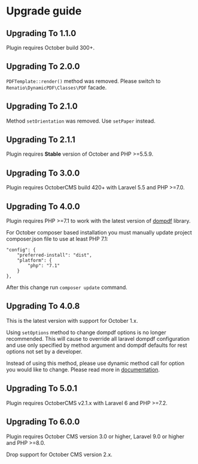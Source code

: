 # Upgrade guide

## Upgrading To 1.1.0

Plugin requires October build 300+.

## Upgrading To 2.0.0

`PDFTemplate::render()` method was removed. Please switch to `Renatio\DynamicPDF\Classes\PDF` facade.

## Upgrading To 2.1.0

Method `setOrientation` was removed. Use `setPaper` instead.

## Upgrading To 2.1.1

Plugin requires **Stable** version of October and PHP >=5.5.9.

## Upgrading To 3.0.0

Plugin requires OctoberCMS build 420+ with Laravel 5.5 and PHP >=7.0.

## Upgrading To 4.0.0

Plugin requires PHP >=7.1 to work with the latest version of [dompdf](https://github.com/dompdf/dompdf) library.

For October composer based installation you must manually update project composer.json file to use at least PHP 7.1:

```
"config": {
    "preferred-install": "dist",
    "platform": {
        "php": "7.1"
    }
},
```

After this change run `composer update` command.

## Upgrading To 4.0.8

This is the latest version with support for October 1.x.

Using `setOptions` method to change dompdf options is no longer recommended. This will cause to override all laravel
dompdf configuration and use only specified by method argument and dompdf defaults for rest options not set by a
developer.

Instead of using this method, please use dynamic method call for option you would like to change. Please read more
in [documentation](https://github.com/mplodowski/dynamicpdf-plugin/blob/master/README.md#configuration-configuration).

## Upgrading To 5.0.1

Plugin requires OctoberCMS v2.1.x with Laravel 6 and PHP >=7.2.

## Upgrading To 6.0.0

Plugin requires October CMS version 3.0 or higher, Laravel 9.0 or higher and PHP >=8.0.

Drop support for October CMS version 2.x.
